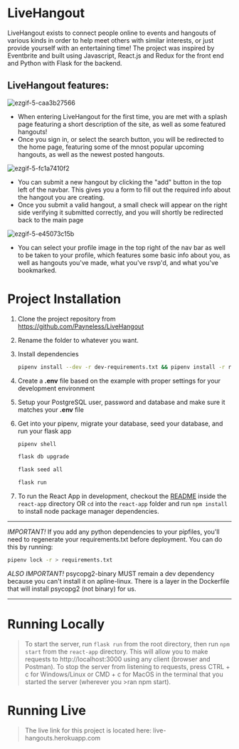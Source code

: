 # LiveHangout

LiveHangout exists to connect people online to events and hangouts of various kinds in order to help meet others with similar interests, or just provide yourself with an entertaining time!
The project was inspired by Eventbrite and built using Javascript,
React.js and Redux for the front end and Python with Flask for the backend.

## LiveHangout features:


![ezgif-5-caa3b27566](https://user-images.githubusercontent.com/26901356/147898229-377e1ff6-7729-405c-adeb-8d617435dd41.gif)

* When entering LiveHangout for the first time, you are met with a splash page featuring a short description of the site, as well as some featured hangouts!
* Once you sign in, or select the search button, you will be redirected to the home page, featuring some of the mnost popular upcoming hangouts, as well as the newest posted hangouts.

![ezgif-5-fc1a7410f2](https://user-images.githubusercontent.com/26901356/147898247-3a52d6d0-83fc-4c54-aac9-a16af98c3f19.gif)


* You can submit a new hangout by clicking the "add" button in the top left of the navbar. This gives you a form to fill out the required info about the hangout you are creating.
* Once you submit a valid hangout, a small check will appear on the right side verifying it submitted correctly, and you will shortly be redirected back to the main page


![ezgif-5-e45073c15b](https://user-images.githubusercontent.com/26901356/147898244-3df983ac-7a1c-4599-bd99-71ea4fae3c47.gif)

* You can select your profile image in the top right of the nav bar as well to be taken to your profile, which features some basic info about you, as well as hangouts you've made, what you've rsvp'd, and what you've bookmarked.
# Project Installation

1. Clone the project repository from https://github.com/Payneless/LiveHangout

2. Rename the folder to whatever you want.

3. Install dependencies

   ```bash
   pipenv install --dev -r dev-requirements.txt && pipenv install -r requirements.txt
   ```

4. Create a **.env** file based on the example with proper settings for your
   development environment
5. Setup your PostgreSQL user, password and database and make sure it matches your **.env** file

6. Get into your pipenv, migrate your database, seed your database, and run your flask app

   ```bash
   pipenv shell
   ```

   ```bash
   flask db upgrade
   ```

   ```bash
   flask seed all
   ```

   ```bash
   flask run
   ```

7. To run the React App in development, checkout the [README](./react-app/README.md) inside the `react-app` directory OR `cd` into the `react-app` folder and run `npm install` to install node package manager dependencies.

---

_IMPORTANT!_
If you add any python dependencies to your pipfiles, you'll need to regenerate your requirements.txt before deployment.
You can do this by running:

```bash
pipenv lock -r > requirements.txt
```

_ALSO IMPORTANT!_
psycopg2-binary MUST remain a dev dependency because you can't install it on apline-linux.
There is a layer in the Dockerfile that will install psycopg2 (not binary) for us.

---

# Running Locally

> To start the server, run `flask run` from the root directory, then run `npm start` from the `react-app` directory. This will allow you to make requests to http://localhost:3000 using any client (browser and Postman).
> To stop the server from listening to requests, press CTRL + c for Windows/Linux or CMD + c for MacOS in the terminal that you started the server (wherever you >ran npm start).

# Running Live

> The live link for this project is located here: live-hangouts.herokuapp.com
